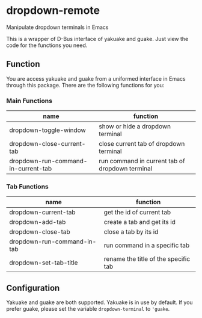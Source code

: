 # dropdown-remote
Manipulate dropdown terminals in Emacs

This is a wrapper of D-Bus interface of yakuake and guake. Just view the code for the functions you need.

## Function

You are access yakuake and guake from a uniformed interface in Emacs through this package. There are the following functions for you:

### Main Functions

| name                                | function                                        |
|-------------------------------------|-------------------------------------------------|
| dropdown-toggle-window              | show or hide a dropdown terminal                |
| dropdown-close-current-tab          | close current tab of dropdown terminal          |
| dropdown-run-command-in-current-tab | run command in current tab of dropdown terminal |

### Tab Functions

| name                        | function                             |
|-----------------------------|--------------------------------------|
| dropdown-current-tab        | get the id of current tab            |
| dropdown-add-tab            | create a tab and get its id          |
| dropdown-close-tab          | close a tab by its id                |
| dropdown-run-command-in-tab | run command in a specific tab        |
| dropdown-set-tab-title      | rename the title of the specific tab |

## Configuration

Yakuake and guake are both supported. Yakuake is in use by default. If you prefer guake, please set the variable `dropdown-terminal` to `'guake`.
